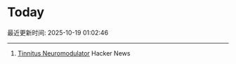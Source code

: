 # Today

最近更新时间: 2025-10-19 01:02:46

--- 
1. [Tinnitus Neuromodulator](https://mynoise.net/NoiseMachines/neuromodulationTonesGenerator.php) Hacker News
